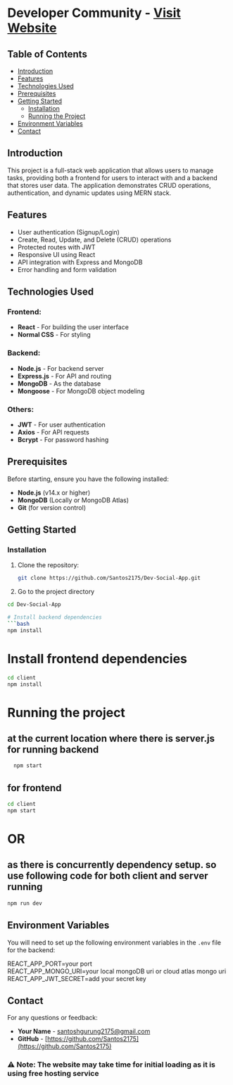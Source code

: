 # Developer Community - [Visit Website](https://dev-social-app.onrender.com/)    

## Table of Contents

- [Introduction](#introduction)
- [Features](#features)
- [Technologies Used](#technologies-used)
- [Prerequisites](#prerequisites)
- [Getting Started](#getting-started)
  - [Installation](#installation)
  - [Running the Project](#running-the-project)
- [Environment Variables](#environment-variables)
- [Contact](#contact)

## Introduction

This project is a full-stack web application that allows users to manage tasks, providing both a frontend for users to interact with and a backend that stores user data. The application demonstrates CRUD operations, authentication, and dynamic updates using MERN stack.

## Features

- User authentication (Signup/Login)
- Create, Read, Update, and Delete (CRUD) operations
- Protected routes with JWT
- Responsive UI using React
- API integration with Express and MongoDB
- Error handling and form validation

## Technologies Used

### Frontend:

- **React** - For building the user interface
- **Normal CSS** - For styling

### Backend:

- **Node.js** - For backend server
- **Express.js** - For API and routing
- **MongoDB** - As the database
- **Mongoose** - For MongoDB object modeling

### Others:

- **JWT** - For user authentication
- **Axios** - For API requests
- **Bcrypt** - For password hashing

## Prerequisites

Before starting, ensure you have the following installed:

- **Node.js** (v14.x or higher)
- **MongoDB** (Locally or MongoDB Atlas)
- **Git** (for version control)

## Getting Started

### Installation

1. Clone the repository:

   ```bash
   git clone https://github.com/Santos2175/Dev-Social-App.git

   ```

2. Go to the project directory

````bash
cd Dev-Social-App

# Install backend dependencies
```bash
npm install
````

# Install frontend dependencies

```bash
cd client
npm install
```

# Running the project

## at the current location where there is server.js for running backend

```bash
  npm start
```

## for frontend

```bash
cd client
npm start
```

# OR

## as there is concurrently dependency setup. so use following code for both client and server running

```bash
npm run dev
```

## Environment Variables

You will need to set up the following environment variables in the `.env` file for the backend:

REACT_APP_PORT=your port <br>
REACT_APP_MONGO_URI=your local mongoDB uri or cloud atlas mongo uri<br>
REACT_APP_JWT_SECRET=add your secret key

## Contact

For any questions or feedback:

- **Your Name** - [santoshgurung2175@gmail.com](mailto:santoshgurung2175@gmail.com)
- **GitHub** - [https://github.com/Santos2175](https://github.com/Santos2175)

### **⚠️ Note:** The website may take time for initial loading as it is using free hosting service
